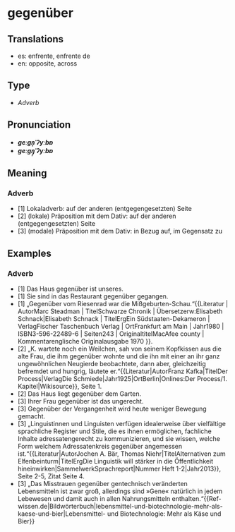 # gegenüber
## Translations
- es: enfrente, enfrente de
- en: opposite, across
## Type
- _Adverb_
## Pronunciation
- **_ɡeːɡn̩ˈʔyːbɐ_**
- **_ɡeːɡŋ̩ˈʔyːbɐ_**
## Meaning
### Adverb
- [1] Lokaladverb: auf der anderen (entgegengesetzten) Seite
- [2] (lokale) Präposition mit dem Dativ: auf der anderen (entgegengesetzten) Seite
- [3] (modale) Präposition mit dem Dativ: in Bezug auf, im Gegensatz zu
## Examples
### Adverb
- [1] Das Haus gegenüber ist unseres.
- [1] Sie sind in das Restaurant gegenüber gegangen.
- [1] „Gegenüber vom Riesenrad war die Mißgeburten-Schau.“<ref>{{Literatur | AutorMarc Steadman | TitelSchwarze Chronik | Übersetzerw:Elisabeth Schnack|Elisabeth Schnack | TitelErgEin Südstaaten-Dekameron | VerlagFischer Taschenbuch Verlag | OrtFrankfurt am Main | Jahr1980 | ISBN3-596-22489-6 | Seiten243 | OriginaltitelMacAfee county | Kommentarenglische Originalausgabe 1970 }}.</ref><!--Die kasusrektion "vom  von dem" wird durch "von", nicht durch das adverb "gegenüber" verursacht.-->
- [2] „K. wartete noch ein Weilchen, sah von seinem Kopfkissen aus die alte Frau, die ihm gegenüber wohnte und die ihn mit einer an ihr ganz ungewöhnlichen Neugierde beobachtete, dann aber, gleichzeitig befremdet und hungrig, läutete er.“<ref>{{Literatur|AutorFranz Kafka|TitelDer Process|VerlagDie Schmiede|Jahr1925|OrtBerlin|Onlines:Der Process/1. Kapitel|Wikisource}}, Seite 1.</ref><!--Grammatisch äquivalent "die neben ihm wohnte" zeigt, dass "gegenüber" hier eine präposition ist. -->
- [2] Das Haus liegt gegenüber dem Garten.
- [3] Ihrer Frau gegenüber ist das ungerecht.
- [3] Gegenüber der Vergangenheit wird heute weniger Bewegung gemacht.
- [3] „Linguistinnen und Linguisten verfügen idealerweise über vielfältige sprachliche Register und Stile, die es ihnen ermöglichen, fachliche Inhalte adressatengerecht zu kommunizieren, und sie wissen, welche Form welchem Adressatenkreis gegenüber angemessen ist.“<ref>{{Literatur|AutorJochen A. Bär, Thomas Niehr|TitelAlternativen zum Elfenbeinturm|TitelErgDie Linguistik will stärker in die Öffentlichkeit hineinwirken|SammelwerkSprachreport|Nummer Heft 1-2|Jahr2013}}, Seite 2-5, Zitat Seite 4. </ref>
- [3] „Das Misstrauen gegenüber gentechnisch veränderten Lebensmitteln ist zwar groß, allerdings sind »Gene« natürlich in jedem Lebewesen und damit auch in allen Nahrungsmitteln enthalten.“<ref>{{Ref-wissen.de|Bildwörterbuch|lebensmittel-und-biotechnologie-mehr-als-kaese-und-bier|Lebensmittel- und Biotechnologie: Mehr als Käse und Bier}}</ref>
